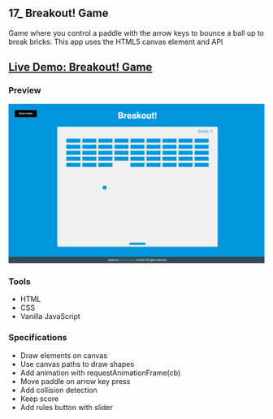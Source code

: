 ## 17_ Breakout! Game

Game where you control a paddle with the arrow keys to bounce a ball up to break bricks. This app uses the HTML5 canvas element and API

## [Live Demo: Breakout! Game]()

### Preview

!["HomePage"](./HomePage.png)

### Tools
- HTML
- CSS
- Vanilla JavaScript

### Specifications
- Draw elements on canvas
- Use canvas paths to draw shapes
- Add animation with requestAnimationFrame(cb)
- Move paddle on arrow key press
- Add collision detection
- Keep score
- Add rules button with slider